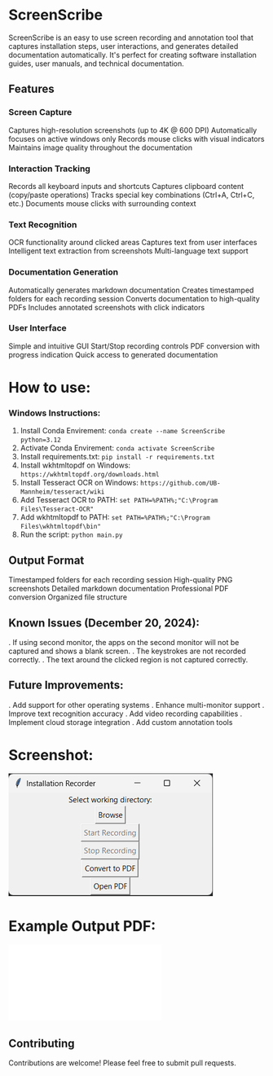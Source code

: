 # ScreenScribe
ScreenScribe is an easy to use screen recording and annotation tool that captures installation steps, user interactions, and generates detailed documentation automatically. It's perfect for creating software installation guides, user manuals, and technical documentation.
## Features
### Screen Capture
 Captures high-resolution screenshots (up to 4K @ 600 DPI)
 Automatically focuses on active windows only
 Records mouse clicks with visual indicators
 Maintains image quality throughout the documentation
### Interaction Tracking
 Records all keyboard inputs and shortcuts
 Captures clipboard content (copy/paste operations)
 Tracks special key combinations (Ctrl+A, Ctrl+C, etc.)
 Documents mouse clicks with surrounding context
### Text Recognition
 OCR functionality around clicked areas
 Captures text from user interfaces
 Intelligent text extraction from screenshots
 Multi-language text support
### Documentation Generation
 Automatically generates markdown documentation
 Creates timestamped folders for each recording session
 Converts documentation to high-quality PDFs
 Includes annotated screenshots with click indicators
### User Interface
 Simple and intuitive GUI
 Start/Stop recording controls
 PDF conversion with progress indication
 Quick access to generated documentation

# How to use:

### Windows Instructions:

1. Install Conda Envirement: `conda create --name ScreenScribe python=3.12`
2. Activate Conda Envirement: `conda activate ScreenScribe`
3. Install requirements.txt: `pip install -r requirements.txt`
4. Install wkhtmltopdf on Windows: `https://wkhtmltopdf.org/downloads.html`
5. Install Tesseract OCR on Windows: `https://github.com/UB-Mannheim/tesseract/wiki`
6. Add Tesseract OCR to PATH: `set PATH=%PATH%;"C:\Program Files\Tesseract-OCR"`    
7. Add wkhtmltopdf to PATH: `set PATH=%PATH%;"C:\Program Files\wkhtmltopdf\bin"`
8. Run the script: `python main.py`

## Output Format
 Timestamped folders for each recording session
 High-quality PNG screenshots
 Detailed markdown documentation
 Professional PDF conversion
 Organized file structure
## Known Issues (December 20, 2024):
. If using second monitor, the apps on the second monitor will not be captured and shows a blank screen.
. The keystrokes are not recorded correctly. 
. The text around the clicked region is not captured correctly. 
## Future Improvements:
. Add support for other operating systems
. Enhance multi-monitor support
. Improve text recognition accuracy
. Add video recording capabilities
. Implement cloud storage integration
. Add custom annotation tools



# Screenshot:
![Screenshot](screenshot.png)

# Example Output PDF:
![Instructions to Download from Microsoft Store](installation_steps.pdf)

## Contributing
Contributions are welcome! Please feel free to submit pull requests.

